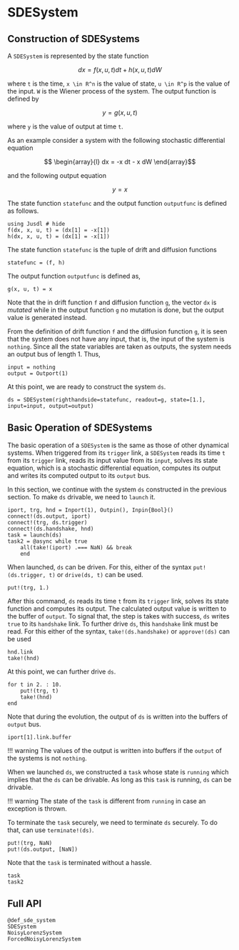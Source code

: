 # SDESystem

## Construction of SDESystems
A `SDESystem` is represented by the state function 
```math 
    dx = f(x, u, t) dt + h(x, u, t)dW 
```
where ``t`` is the time, ``x \in R^n`` is the value of state, ``u \in R^p`` is the value of the input. ``W`` is the Wiener process of the system. The output function is defined by 
```math 
    y = g(x, u, t)
```
where ``y`` is the value of output at time ``t``. 

As an example consider a system with the following stochastic differential equation 
```math 
    \begin{array}{l}
        dx = -x dt - x dW
    \end{array}
```
and the following output equation 
```math 
y = x
```
The state function `statefunc` and the output function `outputfunc` is defined as follows.
```@repl sde_system_ex 
using Jusdl # hide 
f(dx, x, u, t) = (dx[1] = -x[1])
h(dx, x, u, t) = (dx[1] = -x[1])
```
The state function `statefunc` is the tuple of drift and diffusion functions
```@repl sde_system_ex 
statefunc = (f, h)
```
The output function `outputfunc` is defined as,
```@repl sde_system_ex 
g(x, u, t) = x
```
Note that the in drift function `f` and diffusion function `g`, the vector `dx` is *mutated* while in the output function `g` no mutation is done, but the output value is generated instead.

From the definition of drift function `f` and the diffusion function `g`, it is seen that the system does not have any input, that is, the input of the system is `nothing`. Since all the state variables are taken as outputs, the system needs an output bus of length 1. Thus, 
```@repl sde_system_ex 
input = nothing 
output = Outport(1)
```
At this point, we are ready to construct the system `ds`.
```@repl sde_system_ex 
ds = SDESystem(righthandside=statefunc, readout=g, state=[1.], input=input, output=output)
```

## Basic Operation of SDESystems 
The basic operation of a `SDESystem` is the same as those of other dynamical systems. When triggered from its `trigger` link, a `SDESystem` reads its time `t` from its `trigger` link, reads its input value from its `input`, solves its state equation, which is a stochastic differential equation, computes its output and writes its computed output to its `output` bus. 

In this section, we continue with the system `ds` constructed in the previous section. To make `ds` drivable, we need to `launch` it.
```@repl sde_system_ex 
iport, trg, hnd = Inport(1), Outpin(), Inpin{Bool}()
connect!(ds.output, iport) 
connect!(trg, ds.trigger) 
connect!(ds.handshake, hnd)
task = launch(ds)
task2 = @async while true 
    all(take!(iport) .=== NaN) && break 
    end
```
When launched, `ds` can be driven. For this, either of the syntax `put!(ds.trigger, t)` or `drive(ds, t)` can be used. 
```@repl sde_system_ex 
put!(trg, 1.)
```
After this command, `ds` reads its time `t` from its `trigger` link, solves its state function and computes its output. The calculated output value is written to the buffer of `output`. To signal that, the step is takes with success, `ds` writes `true` to its `handshake` link. To further drive `ds`, this `handshake` link must be read. For this either of the syntax, `take!(ds.handshake)` or `approve!(ds)` can be used
```@repl sde_system_ex
hnd.link
take!(hnd)
```
At this point, we can further drive `ds`. 
```@repl sde_system_ex
for t in 2. : 10.
    put!(trg, t)
    take!(hnd)
end
```
Note that during the evolution, the output of `ds` is written into the buffers of `output` bus.
```@repl sde_system_ex 
iport[1].link.buffer
```

!!! warning 
    The values of the output is written into buffers if the `output` of the systems is not `nothing`.

When we launched `ds`, we constructed a `task` whose state is `running` which implies that the `ds` can be drivable. As long as this `task` is running, `ds` can be drivable. 

!!! warning 
    The state of the `task` is different from `running` in case an exception is thrown. 

To terminate the `task` securely, we need to terminate `ds` securely. To do that, can use `terminate!(ds)`.
```@repl sde_system_ex
put!(trg, NaN)
put!(ds.output, [NaN])
```
Note that the `task` is terminated without a hassle. 
```@repl sde_system_ex
task
task2
```

## Full API
```@docs
@def_sde_system 
SDESystem 
NoisyLorenzSystem 
ForcedNoisyLorenzSystem 
```
